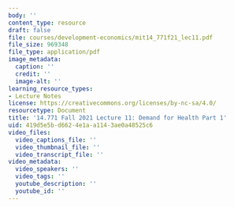 ```yaml
---
body: ''
content_type: resource
draft: false
file: courses/development-economics/mit14_771f21_lec11.pdf
file_size: 969348
file_type: application/pdf
image_metadata:
  caption: ''
  credit: ''
  image-alt: ''
learning_resource_types:
- Lecture Notes
license: https://creativecommons.org/licenses/by-nc-sa/4.0/
resourcetype: Document
title: '14.771 Fall 2021 Lecture 11: Demand for Health Part 1'
uid: 419d5e5b-d662-4e1a-a114-3ae0a48525c6
video_files:
  video_captions_file: ''
  video_thumbnail_file: ''
  video_transcript_file: ''
video_metadata:
  video_speakers: ''
  video_tags: ''
  youtube_description: ''
  youtube_id: ''
---
```

